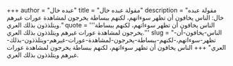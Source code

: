 +++
author = "عبده خال"
title = "مقولة عبده خال"
description = "مقولة عبده خال: الناس يخافون أن تظهر سوءاتهم، لكنهم ببساطة يخرجون لمشاهدة عورات غيرهم ويتلذذون بذلك العري."
quote = '''الناس يخافون أن تظهر سوءاتهم، لكنهم ببساطة يخرجون لمشاهدة عورات غيرهم ويتلذذون بذلك العري.'''
slug = "الناس-يخافون-أن-تظهر-سوءاتهم،-لكنهم-ببساطة-يخرجون-لمشاهدة-عورات-غيرهم-ويتلذذون-بذلك-العري"
+++
الناس يخافون أن تظهر سوءاتهم، لكنهم ببساطة يخرجون لمشاهدة عورات غيرهم ويتلذذون بذلك العري.
